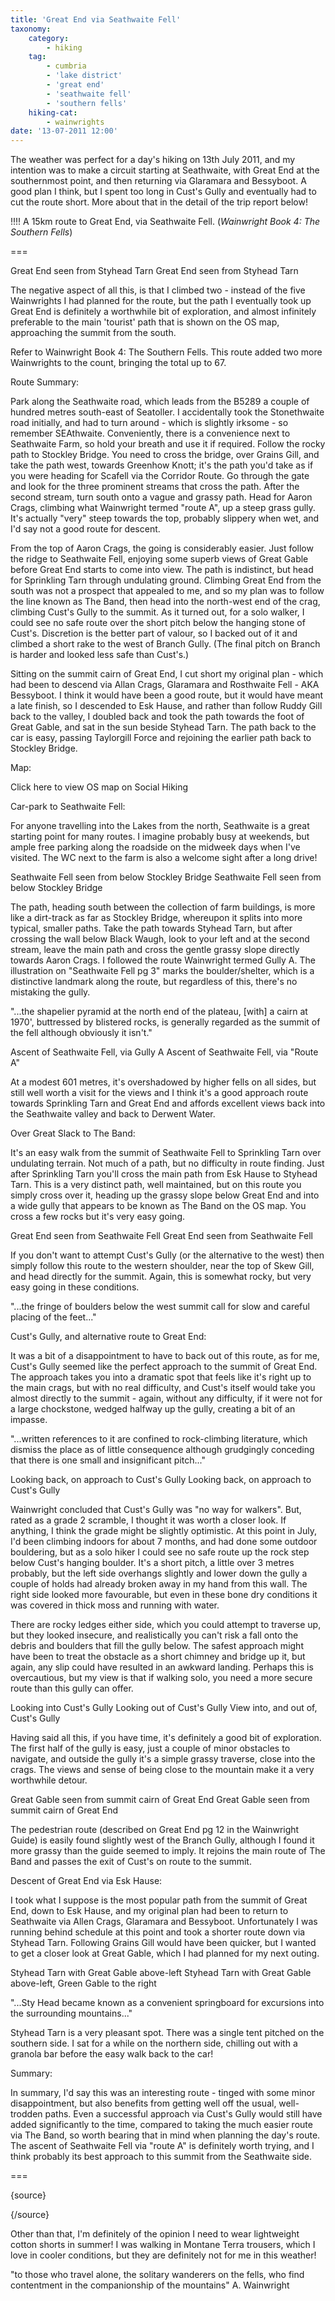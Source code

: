 ```yaml
---
title: 'Great End via Seathwaite Fell'
taxonomy:
    category:
        - hiking
    tag:
        - cumbria
        - 'lake district'
        - 'great end'
        - 'seathwaite fell'
        - 'southern fells'
    hiking-cat:
        - wainwrights
date: '13-07-2011 12:00'
---
```


The weather was perfect for a day's hiking on 13th July 2011, and my intention was to make a circuit starting at Seathwaite, with Great End at the southernmost point, and then returning via Glaramara and Bessyboot. A good plan I think, but I spent too long in Cust's Gully and eventually had to cut the route short. More about that in the detail of the trip report below!

!!!! A 15km route to Great End, via Seathwaite Fell. (*Wainwright Book 4: The Southern Fells*)

===

Great End seen from Styhead Tarn
Great End seen from Styhead Tarn

The negative aspect of all this, is that I climbed two - instead of the five Wainwrights I had planned for the route, but the path I eventually took up Great End is definitely a worthwhile bit of exploration, and almost infinitely preferable to the main 'tourist' path that is shown on the OS map, approaching the summit from the south.

Refer to Wainwright Book 4: The Southern Fells. This route added two more Wainwrights to the count, bringing the total up to 67.

Route Summary:

Park along the Seathwaite road, which leads from the B5289 a couple of hundred metres south-east of Seatoller. I accidentally took the Stonethwaite road initially, and had to turn around - which is slightly irksome - so remember SEAthwaite. Conveniently, there is a convenience next to Seathwaite Farm, so hold your breath and use it if required. Follow the rocky path to Stockley Bridge. You need to cross the bridge, over Grains Gill, and take the path west, towards Greenhow Knott; it's the path you'd take as if you were heading for Scafell via the Corridor Route. Go through the gate and look for the three prominent streams that cross the path. After the second stream, turn south onto a vague and grassy path. Head for Aaron Crags, climbing what Wainwright termed "route A", up a steep grass gully. It's actually "very" steep towards the top, probably slippery when wet, and I'd say not a good route for descent.

From the top of Aaron Crags, the going is considerably easier. Just follow the ridge to Seathwaite Fell, enjoying some superb views of Great Gable before Great End starts to come into view. The path is indistinct, but head for Sprinkling Tarn through undulating ground. Climbing Great End from the south was not a prospect that appealed to me, and so my plan was to follow the line known as The Band, then head into the north-west end of the crag, climbing Cust's Gully to the summit. As it turned out, for a solo walker, I could see no safe route over the short pitch below the hanging stone of Cust's. Discretion is the better part of valour, so I backed out of it and climbed a short rake to the west of Branch Gully. (The final pitch on Branch is harder and looked less safe than Cust's.)

Sitting on the summit cairn of Great End, I cut short my original plan - which had been to descend via Allan Crags, Glaramara and Rosthwaite Fell - AKA Bessyboot. I think it would have been a good route, but it would have meant a late finish, so I descended to Esk Hause, and rather than follow Ruddy Gill back to the valley, I doubled back and took the path towards the foot of Great Gable, and sat in the sun beside Styhead Tarn. The path back to the car is easy, passing Taylorgill Force and rejoining the earlier path back to Stockley Bridge.

Map:

Click here to view OS map on Social Hiking

Car-park to Seathwaite Fell:

For anyone travelling into the Lakes from the north, Seathwaite is a great starting point for many routes. I imagine probably busy at weekends, but ample free parking along the roadside on the midweek days when I've visited. The WC next to the farm is also a welcome sight after a long drive!

Seathwaite Fell seen from below Stockley Bridge
Seathwaite Fell seen from below Stockley Bridge

The path, heading south between the collection of farm buildings, is more like a dirt-track as far as Stockley Bridge, whereupon it splits into more typical, smaller paths. Take the path towards Styhead Tarn, but after crossing the wall below Black Waugh, look to your left and at the second stream, leave the main path and cross the gentle grassy slope directly towards Aaron Crags. I followed the route Wainwright termed Gully A. The illustration on "Seathwaite Fell pg 3" marks the boulder/shelter, which is a distinctive landmark along the route, but regardless of this, there's no mistaking the gully.

"...the shapelier pyramid at the north end of the plateau, [with] a cairn at 1970', buttressed by blistered rocks, is generally regarded as the summit of the fell although obviously it isn't."

Ascent of Seathwaite Fell, via Gully A
Ascent of Seathwaite Fell, via "Route A"

At a modest 601 metres, it's overshadowed by higher fells on all sides, but still well worth a visit for the views and I think it's a good approach route towards Sprinkling Tarn and Great End and affords excellent views back into the Seathwaite valley and back to Derwent Water.

Over Great Slack to The Band:

It's an easy walk from the summit of Seathwaite Fell to Sprinkling Tarn over undulating terrain. Not much of a path, but no difficulty in route finding. Just after Sprinkling Tarn you'll cross the main path from Esk Hause to Styhead Tarn. This is a very distinct path, well maintained, but on this route you simply cross over it, heading up the grassy slope below Great End and into a wide gully that appears to be known as The Band on the OS map. You cross a few rocks but it's very easy going.

Great End seen from Seathwaite Fell
Great End seen from Seathwaite Fell

If you don't want to attempt Cust's Gully (or the alternative to the west) then simply follow this route to the western shoulder, near the top of Skew Gill, and head directly for the summit. Again, this is somewhat rocky, but very easy going in these conditions.

"...the fringe of boulders below the west summit call for slow and careful placing of the feet..."

Cust's Gully, and alternative route to Great End:

It was a bit of a disappointment to have to back out of this route, as for me, Cust's Gully seemed like the perfect approach to the summit of Great End. The approach takes you into a dramatic spot that feels like it's right up to the main crags, but with no real difficulty, and Cust's itself would take you almost directly to the summit - again, without any difficulty, if it were not for a large chockstone, wedged halfway up the gully, creating a bit of an impasse.

"...written references to it are confined to rock-climbing literature, which dismiss the place as of little consequence although grudgingly conceding that there is one small and insignificant pitch..."

Looking back, on approach to Cust's Gully
Looking back, on approach to Cust's Gully

Wainwright concluded that Cust's Gully was "no way for walkers". But, rated as a grade 2 scramble, I thought it was worth a closer look. If anything, I think the grade might be slightly optimistic. At this point in July, I'd been climbing indoors for about 7 months, and had done some outdoor bouldering, but as a solo hiker I could see no safe route up the rock step below Cust's hanging boulder. It's a short pitch, a little over 3 metres probably, but the left side overhangs slightly and lower down the gully a couple of holds had already broken away in my hand from this wall. The right side looked more favourable, but even in these bone dry conditions it was covered in thick moss and running with water.

There are rocky ledges either side, which you could attempt to traverse up, but they looked insecure, and realistically you can't risk a fall onto the debris and boulders that fill the gully below. The safest approach might have been to treat the obstacle as a short chimney and bridge up it, but again, any slip could have resulted in an awkward landing. Perhaps this is overcautious, but my view is that if walking solo, you need a more secure route than this gully can offer.

Looking into Cust's Gully    Looking out of Cust's Gully
View into, and out of, Cust's Gully

Having said all this, if you have time, it's definitely a good bit of exploration. The first half of the gully is easy, just a couple of minor obstacles to navigate, and outside the gully it's a simple grassy traverse, close into the crags. The views and sense of being close to the mountain make it a very worthwhile detour.

Great Gable seen from summit cairn of Great End
Great Gable seen from summit cairn of Great End

The pedestrian route (described on Great End pg 12 in the Wainwright Guide) is easily found slightly west of the Branch Gully, although I found it more grassy than the guide seemed to imply. It rejoins the main route of The Band and passes the exit of Cust's on route to the summit.

Descent of Great End via Esk Hause:

I took what I suppose is the most popular path from the summit of Great End, down to Esk Hause, and my original plan had been to return to Seathwaite via Allen Crags, Glaramara and Bessyboot. Unfortunately I was running behind schedule at this point and took a shorter route down via Styhead Tarn. Following Grains Gill would have been quicker, but I wanted to get a closer look at Great Gable, which I had planned for my next outing.

Styhead Tarn with Great Gable above-left
Styhead Tarn with Great Gable above-left, Green Gable to the right

"...Sty Head became known as a convenient springboard for excursions into the surrounding mountains..."

Styhead Tarn is a very pleasant spot. There was a single tent pitched on the southern side. I sat for a while on the northern side, chilling out with a granola bar before the easy walk back to the car!

Summary:

In summary, I'd say this was an interesting route - tinged with some minor disappointment, but also benefits from getting well off the usual, well-trodden paths. Even a successful approach via Cust's Gully would still have added significantly to the time, compared to taking the much easier route via The Band, so worth bearing that in mind when planning the day's route. The ascent of Seathwaite Fell via "route A" is definitely worth trying, and I think probably its best approach to this summit from the Seathwaite side.

===

{source}

{/source}

Other than that, I'm definitely of the opinion I need to wear lightweight cotton shorts in summer! I was walking in Montane Terra trousers, which I love in cooler conditions, but they are definitely not for me in this weather!

"to those who travel alone, the solitary wanderers on the fells, who find contentment in the companionship of the mountains" A. Wainwright